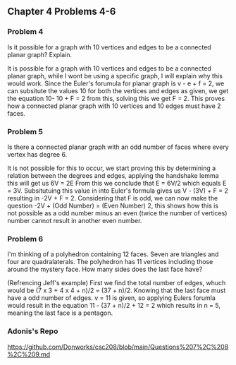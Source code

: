 ## Chapter 4 Problems 4-6 ##

### Problem 4 ###
Is it possible for a graph with 10 vertices and edges to be a connected planar graph? Explain.

It is possible for a graph with 10 vertices and edges to be a connected planar graph, while I wont be using a specific graph, I will explain why this would work.
Since the Euler's forumula for planar graph is v - e + f = 2, we can subsitute the values 10 for both the vertices and edges as given, we get the equation 10- 10 + F = 2
from this, solving this we get F = 2. This proves how a connected planar graph with 10 vertices and 10 edges must have 2 faces.

### Problem 5 ###
Is there a connected planar graph with an odd number of faces where every vertex has degree 6.

It is not possible for this to occur, we start proving this by determining a relation between the degrees and edges, applying the handshake lemma this will get us 6V = 2E
From this we conclude that E = 6V/2 which equals E = 3V. Subsitutuing this value in into Euler's formula gives us V - (3V) + F = 2 resulting in -2V + F = 2.
Considering that F is odd, we can now make the question -2V + (Odd Number) = (Even Number) 2, this shows how this is not possible as a odd number minus an even (twice the number of vertices)
number cannot result in another even number. 

### Problem 6 ###
I'm thinking of a polyhedron containing 12 faces. Seven are triangles and four are quadralaterals. The polyhedron has 11 vertices including those around the mystery face. 
How many sides does the last face have?

(Refrencing Jeff's example) First we find the total number of edges, whuch would be (7 x 3 + 4 x 4 + n)/2 = (37 + n)/2. Knowing that the last face must have a odd number of edges. 
v = 11 is given, so applying Eulers forumla would result in the equation 11 - (37 + n)/2 + 12 = 2 which results in n = 5, meaning the last face is a pentagon. 

### Adonis's Repo ###
https://github.com/Donworks/csc208/blob/main/Questions%207%2C%208%2C%209.md
